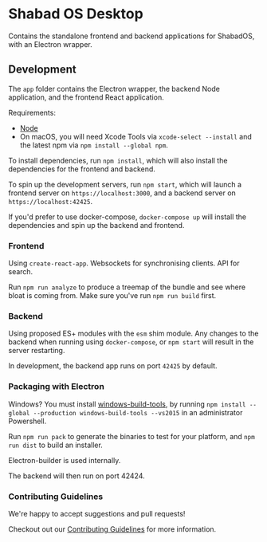 # Shabad OS Desktop

Contains the standalone frontend and backend applications for ShabadOS, with an Electron wrapper.

## Development

The `app` folder contains the Electron wrapper, the backend Node application, and the frontend React application.

Requirements:
* [Node](https://nodejs.org/en/download/)
* On macOS, you will need Xcode Tools via `xcode-select --install` and the latest npm via `npm install --global npm`.

To install dependencies, run `npm install`, which will also install the dependencies for the frontend and backend.

To spin up the development servers, run `npm start`, which will launch a frontend server on `https://localhost:3000`, and a backend server on `https://localhost:42425`.

If you'd prefer to use docker-compose, `docker-compose up` will install the dependencies and spin up the backend and frontend.

### Frontend

Using `create-react-app`. Websockets for synchronising clients. API for search.

Run `npm run analyze` to produce a treemap of the bundle and see where bloat is coming from. Make sure you've run `npm run build` first.

### Backend

Using proposed ES+ modules with the `esm` shim module.
Any changes to the backend when running using `docker-compose`,
or `npm start` will result in the server restarting.

In development, the backend app runs on port `42425` by default.

### Packaging with Electron

Windows? You must install [windows-build-tools](!https://www.npmjs.com/package/windows-build-tools), by running `npm install --global --production windows-build-tools --vs2015` in an administrator Powershell.

Run `npm run pack` to generate the binaries to test for your platform, and `npm run dist` to build an installer.

Electron-builder is used internally.

The backend will then run on port 42424.

### Contributing Guidelines

We're happy to accept suggestions and pull requests!

Checkout out our [Contributing Guidelines](CONTRIBUTING.md) for more information.